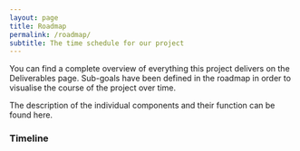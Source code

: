 ```yaml
---
layout: page
title: Roadmap
permalink: /roadmap/
subtitle: The time schedule for our project
---
```


You can find a complete overview of everything this project delivers on the Deliverables page. Sub-goals have been defined in the roadmap in order to visualise the course of the project over time.

The description of the individual components and their function can be found here.

### Timeline ###

<html>
  <head>
    <title>Gantt Chart</title>
    <script type="text/javascript" src="https://www.gstatic.com/charts/loader.js"></script>
    <script type="text/javascript">
      google.charts.load('current', {'packages':['gantt']});
      google.charts.setOnLoadCallback(drawChart);

      function loadYMLData() {
        {% assign roadmap = site.data.roadmap %}
        var rows = [];

        {% for task in roadmap %}
          rows.push([
            '{{ task.task_id }}',
            '{{ task.task_name }}',
            '{{ task.resource }}',
            new Date({{ task.start_date | date: '%Y, %m, %d' }}),
            new Date({{ task.end_date | date: '%Y, %m, %d' }}),
            null,
            {{ task.percent_complete }},
            {% if task.dependencies %}'{{ task.dependencies }}'{% else %}null{% endif %}
          ]);
        {% endfor %}

        return rows;
      }

      function drawChart() {
        var data = new google.visualization.DataTable();
        data.addColumn('string', 'Task ID');
        data.addColumn('string', 'Task Name');
        data.addColumn('string', 'Resource');
        data.addColumn('date', 'Start Date');
        data.addColumn('date', 'End Date');
        data.addColumn('number', 'Duration');
        data.addColumn('number', 'Percent Complete');
        data.addColumn('string', 'Dependencies');

        var rows = loadYMLData();
        data.addRows(rows);

        var options = {
          height: 400,
          gantt: {
            criticalPathEnabled: false,
            arrow: {
              angle: 100,
              width: 5,
              color: 'green',
              radius: 0
            }
          }
        };

        var chart = new google.visualization.Gantt(document.getElementById('chart_div'));
        chart.draw(data, options);
      }
    </script>
  </head>
  <body>
    <div id="chart_div"></div>
  </body>
</html>

### Initialization ###

The project was initiated and the recruitment process started. Dependencies were identified and contact was made with dependent projects and organisations. Project organisational issues are being clarified.

A workshop on EM standards was held as part of this process. With the founding of the OSC-EM "Open Standards Community for EM", a working group for the standardisation of metadata was set up. Within the working group, requirements are collected and defined to which the OpenEM project is orientated.

Inspections were carried out at the participating faculties.

### Planning and Preparation ###

The project methodology and project tools were defined. Furthermore, all administrative issues were clarified so that the implementation of the project could begin. The task packages were assigned to the team and responsibilities were clarified.

### Concept & Realisation ###

#### Milestone I ####

| Component                | Goal                                                                                      |
|-------------------------|--------------------------------------------------------------------------------------------------------|
| Metadata Extractor      | Generate a metadata.json file from EM device data for ingestion using a script.                                       |
| Authentication Infrastructure | Implement Globus authentication, requiring separate manual with a service user login to access.                                   |
| Ingestor                | Provision of a minimal user interface for editing metadata and support for basic ingestion functionalities. The ingestor creates a dataset and transfers the data using Globus or s3.               |
| Education - Website     | Finalize project description and site goals with collected content.                                     |
| Repository Integration   | Produce mmCIF files for PDB/EMDB.     |
| Archival and Retrieval   | A dataset can be reliably archived and retrieved from ETHZs long term storage. PSI already supports this.             |
| SciCat                  | Deploy SciCat V4 at PSI with configuration to integrate with the archival system (RedML).                |

#### Milestone II (beta-Release) ####

| Component      | Goal       |
| ------------- | -------------- |
| Ingestor    | Enable visualisation and easier editing of metadata, especially standard fields in the frontend. The backend provides information on file selection.     |
| Education - Website    | Own domain and first relevant user instructions.      |
| Repository Integration   | Increase EMDB compatibility and provide a tool for model refinement.     |
| Archival and Retrieval   | PSI archiver can fully access Globus.     |
| SciCat   | SciCat V4 is in production. Sustainability model is discussed by steering committee.     |

#### Milestone III (Development completed) ####

| Component      | Goal       |
| ------------- | -------------- |
| Metadata Extractor    | Material science use cases are completed (TEM, STEM, EELS, HD) and minimum one microscope at each facility is supported.     |
| Authentication Infrastructure    | Datasets are owned and managed by end users.     |
| Ingestor    | Dynamic frontend generated by selected schema and individual ingestor backend are possible. The backend provides an administrative interface and can call different metadata extractors.      |
| Education - Website    | Operator manual is finished.     |
| Repository Integration   | Interface for uploading processed files and downloading annotated mmCIF.    |
| Archival and Retrieval   | ETHZ archiver system hardware is completed.    |
| SciCat   | Integrate both PSI and ETHZ archiver systems. Provide schema validation.    |

### Introduction ###

#### Milestone IV (Roll-out completed) ####

| Component      | Goal       |
| ------------- | -------------- |
| Ingestor    | Include user feedback in the design and provide a plugin based system for metadata extractors.  |
| Education - Website    | User manual is finished.     |
| Repository Integration   | Enable upload to EMPIAR.    |

#### Milestone V (Reworks ETH) ####

| Component      | Goal       |
| ------------- | -------------- |
| Repository Integration   | Deal with datasets using different version schema.     |
| SciCat   | Easier authorization and user management.     |
